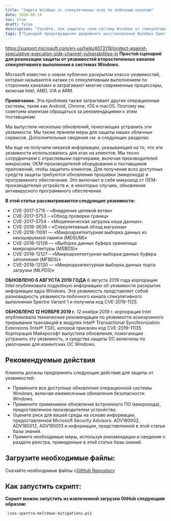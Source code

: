```yaml
---
title: "Защита Windows от спекулятивных атак по побочным каналам"
date: 2020-06-18
toc: true
draft: false
description: "Узнайте, как защитить свою систему Windows от спекулятивных атак по сторонним каналам с помощью сценария смягчения последствий Microsoft и обновлений встроенного ПО."
tags: ["Сценарий предотвращения аварийного восстановления Windows Spectre", "Спекулятивные атаки по побочным каналам", "Майкрософт", "Интел", "AMD", "С ПОМОЩЬЮ", "РУКА", "Андроид", "Хром", "iOS", "macOS", "Внедрение целевых ветвей", "Обход проверки границ", "Мошенническая загрузка кэша данных", "Спекулятивный обход магазина", "Микроархитектурная выборка данных", "CVE", "Обновления прошивки", "Репозиторий GitHub", "PowerShell"]
---
```

 https://support.microsoft.com/en-us/help/4073119/protect-against-speculative-execution-side-channel-vulnerabilities-in
**Простой сценарий для реализации защиты от уязвимостей второстепенных каналов спекулятивного выполнения в системах Windows.**

Microsoft известно о новом публично раскрытом классе уязвимостей, которые называются «атаки со спекулятивным выполнением по сторонним каналам» и затрагивают многие современные процессоры, включая Intel, AMD, VIA и ARM.

**Примечание.** Эта проблема также затрагивает другие операционные системы, такие как Android, Chrome, iOS и macOS. Поэтому мы советуем клиентам обращаться за рекомендациями к этим поставщикам.

Мы выпустили несколько обновлений, помогающих устранить эти уязвимости. Мы также приняли меры для защиты наших облачных сервисов. Дополнительные сведения см. в следующих разделах.

Мы еще не получили никакой информации, указывающей на то, что эти уязвимости использовались для атак на клиентов. Мы тесно сотрудничаем с отраслевыми партнерами, включая производителей микросхем, OEM-производителей оборудования и поставщиков приложений, чтобы защитить клиентов. Для получения всех доступных средств защиты требуются обновления прошивки (микрокода) и программного обеспечения. Это включает в себя микрокод от OEM-производителей устройств и, в некоторых случаях, обновления антивирусного программного обеспечения.

**В этой статье рассматриваются следующие уязвимости:**
- CVE-2017-5715 – «Внедрение целевой ветви»
- CVE-2017-5753 – «Обход проверки границ»
- CVE-2017-5754 – «Мошенническая загрузка кэша данных».
- CVE-2018-3639 – «Спекулятивный обход магазина»
- CVE-2018-11091 — «Микроархитектурная выборка данных из некэшируемой памяти (MDSUM)»
- CVE-2018-12126 — «Выборка данных буфера хранилища микроархитектуры (MSBDS)»
- CVE-2018-12127 – «Микроархитектурная выборка данных буфера заполнения (MFBDS)»
- CVE-2018-12130 — «Микроархитектурная выборка данных порта загрузки (MLPDS)»

**ОБНОВЛЕНО 6 АВГУСТА 2019 ГОДА** 6 августа 2019 года корпорация Intel опубликовала подробную информацию об уязвимости раскрытия информации ядра Windows. Эта уязвимость представляет собой разновидность уязвимости побочного канала спекулятивного выполнения Spectre Variant 1 и получила код CVE-2019-1125.

**ОБНОВЛЕНО 12 НОЯБРЯ 2019 г.** 12 ноября 2019 г. корпорация Intel опубликовала технические рекомендации по уязвимости асинхронного прерывания транзакций в модулях Intel® Transactional Synchronization Extensions (Intel® TSX), которой присвоен код CVE-2019-11135. Корпорация Майкрософт выпустила обновления, помогающие устранить эту уязвимость, а средства защиты ОС включены по умолчанию для клиентских ОС Windows.

## Рекомендуемые действия
Клиенты должны предпринять следующие действия для защиты от уязвимостей:

- Примените все доступные обновления операционной системы Windows, включая ежемесячные обновления безопасности Windows.
- Примените применимое обновление встроенного ПО (микрокода), предоставленное производителем устройства.
- Оцените риск для вашей среды на основе информации, предоставленной Microsoft Security Advisors: ADV180002, ADV180012, ADV190013 и информации, представленной в этой статье базы знаний.
- Примите необходимые меры, используя рекомендации и сведения о разделе реестра, приведенные в этой статье базы знаний.

## Загрузите необходимые файлы:

Скачайте необходимые файлы с[GitHub Repository](https://github.com/simeononsecurity/Windows-Spectre-Meltdown-Mitigation-Script)

## Как запустить скрипт:

**Скрипт можно запустить из извлеченной загрузки GitHub следующим образом:**
```
.\sos-spectre-meltdown-mitigations.ps1
```
